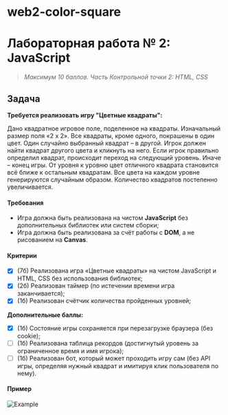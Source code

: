 # web2-color-square
# Лабораторная работа № 2: JavaScript

> *Максимум 10 баллов. Часть Контрольной точки 2: HTML, CSS*

## Задача

**Требуется реализовать игру "Цветные квадраты":**

Дано квадратное игровое поле, поделенное на квадраты. Изначальный размер поля «2 x 2». 
Все квадраты, кроме одного, покрашены в один цвет. Один случайно выбранный квадрат – в другой. 
Игрок должен найти квадрат другого цвета и кликнуть на него. 
Если игрок правильно определил квадрат, происходит переход на следующий уровень. 
Иначе – конец игры. От уровня к уровню цвет отличного квадрата становится всё ближе к остальным квадратам. 
Все цвета на каждом уровне генерируются случайным образом. Количество квадратов постепенно увеличивается.

#### Требования 

- Игра должна быть реализована на чистом **JavaScript** без дополнительных библиотек или систем сборки;
- Игра должна быть реализована за счёт работы с **DOM**, а не рисованием на **Canvas**.

#### Критерии
- [x] (7б) Реализована игра «Цветные квадраты» на чистом JavaScript и HTML, CSS без использования библиотек;
- [x] (2б) Реализован таймер (по истечении времени игра заканчивается);
- [x] (1б) Реализован счётчик количества пройденных уровней;

**Дополнительные баллы:**
- [x] (1б) Состояние игры сохраняется при перезагрузке браузера (без cookie);
- [ ] (1б) Реализована таблица рекордов (достигнутый уровень за ограниченное время и имя игрока);
- [ ] (1б) Реализован бот, который может проходить игру сам (без API игры, определяя нужный квадрат и имитируя клик пользователя по нему).

#### Пример

![Example](example.png)
